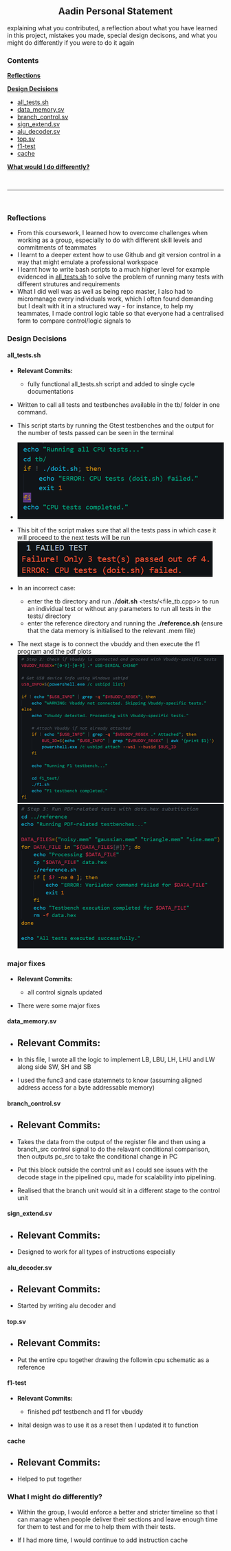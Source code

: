 <center>

## Aadin Personal Statement

</center>

explaining what you contributed, 
a reflection about what you have learned in this project, 
mistakes you made, 
special design decisons, and what you might do differently if you were to do it again 


### Contents

[**Reflections**](#reflections)

[**Design Decisions**](#design-decisions)
- [all_tests.sh](#all_testssh)
- [data_memory.sv](#data_memorysv)
- [branch_control.sv](#branch_controlsv)
- [sign_extend.sv](#sign_extendsv)
- [alu_decoder.sv](#alu_decodersv)
- [top.sv](#topsv)
- [f1-test](#f1-test)
- [cache](#cache)

[**What would I do differently?**](#what-i-might-do-differently)

<br>

---

<br>

### Reflections

- From this coursework, I learned how to overcome challenges when working as a group, especially to do with different skill levels and commitments of teammates
- I learnt to a deeper extent how to use Github and git version control in a way that might emulate a professional workspace
- I learnt how to write bash scripts to a much higher level for example evidenced in [all_tests.sh](../all_tests.sh) to solve the problem of running many tests with different strutures and requirements
- What I did well was as well as being repo master, I also had to micromanage every individuals work, which I often found demanding but I dealt with it in a structured way - for instance, to help my teammates, I made control logic table so that everyone had a centralised form to compare control/logic signals to

### Design Decisions

#### all_tests.sh

- **Relevant Commits:** 
    - fully functional all_tests.sh script and added to single cycle documentations
- Written to call all tests and testbenches available in the tb/ folder in one command.
- This script starts by running the Gtest testbenches and the output for the number of tests passed can be seen in the terminal
- ![image0](alltests.png)

- This bit of the script makes sure that all the tests pass in which case it will proceed to the next tests will be run
![failtest](alltests1.png)
- In an incorrect case:
    - enter the tb directory and run **./doit.sh** <tests/<file_tb.cpp>> to run an individual test or without any parameters to run all tests in the tests/ directory 
    - enter the reference directory and running the **./reference.sh** (ensure that the data memory is initialised to the relevant .mem file)
- The next stage is to connect the vbuddy and then execute the f1 program and the pdf plots
![vbuddy](alltests2.png)
![runvbuddy](alltests3.png)

### major fixes

- **Relevant Commits:**
    - all control signals updated

- There were some major fixes 

#### data_memory.sv

- **Relevant Commits:**
    - 

- In this file, I wrote all the logic to implement LB, LBU, LH, LHU and LW along side SW, SH and SB
- I used the func3 and case statemnets to know (assuming aligned address access for a byte addressable memory)

#### branch_control.sv

- **Relevant Commits:**
    -

- Takes the data from the output of the register file and then using a branch_src control signal to do the relavant conditional comparison, then outputs pc_src to take the conditional change in PC
- Put this block outside the control unit as I could see issues with the decode stage in the pipelined cpu, made for scalability into pipelining.
- Realised that the branch unit would sit in a different stage to the control unit

#### sign_extend.sv

- **Relevant Commits:**
    - 
- Designed to work for all types of instructions especially 

#### alu_decoder.sv
- **Relevant Commits:**
    -
- Started by writing alu decoder and 

#### top.sv 
- **Relevant Commits:**
    -

- Put the entire cpu together drawing the followin cpu schematic as a reference

#### f1-test
- **Relevant Commits:**
    - finished pdf testbench and f1 for vbuddy

- Inital design was to use it as a reset then I updated it to function

#### cache

- **Relevant Commits:**
    - 
- Helped to put together 

### What I might do differently?

- Within the group, I would enforce a better and stricter timeline so that I can manage when people deliver their sections and leave enough time for them to test and for me to help them with their tests.

- If I had more time, I would continue to add instruction cache
